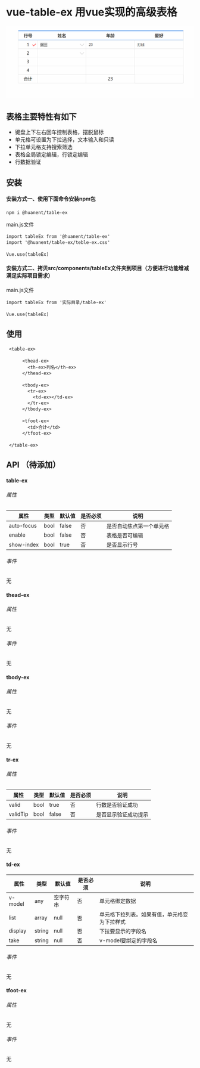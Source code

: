 # vue-table-ex 用vue实现的高级表格
![](https://raw.githubusercontent.com/huanent/vue-table-ex/master/docs/demo.gif)

## 表格主要特性有如下
- 键盘上下左右回车控制表格，摆脱鼠标
- 单元格可设置为下拉选择，文本输入和只读
- 下拉单元格支持搜索筛选
- 表格全局锁定编辑，行锁定编辑
- 行数据验证

## 安装
#### 安装方式一、使用下面命令安装npm包
```
npm i @huanent/table-ex
```
main.js文件

```
import tableEx from '@huanent/table-ex'
import '@huanent/table-ex/teble-ex.css'

Vue.use(tableEx)
```
#### 安装方式二、拷贝src/components/tableEx文件夹到项目（方便进行功能增减满足实际项目需求）
main.js文件

```
import tableEx from '实际目录/table-ex'

Vue.use(tableEx)
```
## 使用
```
 <table-ex>

      <thead-ex>
        <th-ex>列名</th-ex>
      </thead-ex>

      <tbody-ex>
        <tr-ex>
          <td-ex></td-ex>
        </tr-ex>
      </tbody-ex>

      <tfoot-ex>
        <td>合计</td>
      </tfoot-ex>

 </table-ex>
```

## API （待添加）
#### table-ex
###### 属性
|属性|类型|默认值|是否必须|说明|
|----|---|------|-------|----|
|auto-focus|bool|false|否|是否自动焦点第一个单元格|
|enable|bool|false|否|表格是否可编辑|
|show-index|bool|true|否|是否显示行号|
###### 事件
无
#### thead-ex
###### 属性
无
###### 事件
无
#### tbody-ex
###### 属性
无
###### 事件
无
#### tr-ex
###### 属性
|属性|类型|默认值|是否必须|说明|
|----|---|------|-------|-----|
|valid|bool|true|否|行数是否验证成功|
|validTip|bool|false|否|是否显示验证成功提示|
###### 事件
无
#### td-ex
|属性|类型|默认值|是否必须|说明|
|----|---|------|-------|-----|
|v-model|any|空字符串|否|单元格绑定数据|
|list|array|null|否|单元格下拉列表。如果有值，单元格变为下拉样式|
|display|string|null|否|下拉要显示的字段名|
|take|string|null|否|v-model要绑定的字段名|

###### 事件
无
#### tfoot-ex
###### 属性
无
###### 事件
无
